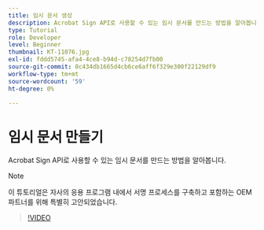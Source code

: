 ```yaml
---
title: 임시 문서 생성
description: Acrobat Sign API로 사용할 수 있는 임시 문서를 만드는 방법을 알아봅니다.
type: Tutorial
role: Developer
level: Beginner
thumbnail: KT-11076.jpg
exl-id: fddd5745-afa4-4ce8-b94d-c78254d7fb00
source-git-commit: 0c434db1665d4cb6ce6aff6f329e300f22129df9
workflow-type: tm+mt
source-wordcount: '59'
ht-degree: 0%

---
```


# 임시 문서 만들기

Acrobat Sign API로 사용할 수 있는 임시 문서를 만드는 방법을 알아봅니다.

>[!NOTE]
>
>이 튜토리얼은 자사의 응용 프로그램 내에서 서명 프로세스를 구축하고 포함하는 OEM 파트너를 위해 특별히 고안되었습니다.

>[!VIDEO](https://video.tv.adobe.com/v/347351?hidetitle=true)
